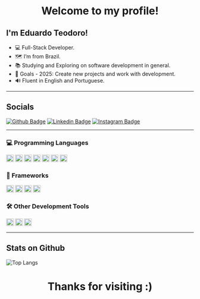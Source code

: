 <h1 align="center"> Welcome to my profile! </h1>

## I'm Eduardo Teodoro!

- :computer: Full-Stack Developer.
- 🗺️ I’m from Brazil.
- :books: Studying and Exploring on software development in general. 
- 🚩 Goals - 2025: Create new projects and work with development.
- 🔊 Fluent in English and Portuguese.

----------------------------------------------------------

## Socials

[![Github Badge](https://img.shields.io/badge/-Github-000?style=flat-square&logo=Github&logoColor=white&link=LINK_GIT)](https://github.com/KiriinTeo)
[![Linkedin Badge](https://img.shields.io/badge/-LinkedIn-blue?style=flat-square&logo=Linkedin&logoColor=white&link=LINK_LINKEDIN)](https://www.linkedin.com/in/eduardo-silva-pinheiro-teodoro-315086213/)
[![Instagram Badge](https://img.shields.io/badge/Instagram-E4405F?style=flat-the-badge&logo=instagram&logoColor=white)](https://www.instagram.com/macrofagus/)


-----------------------------------------------------------

### 💻 Programming Languages

<code><img height="20" src="https://img.shields.io/badge/HTML5-E34F26?style=for-the-badge&logo=html5&logoColor=white"></code>
<code><img height="20" src="https://img.shields.io/badge/CSS3-1572B6?style=for-the-badge&logo=css3&logoColor=white"></code>
<code><img height="20" src="https://img.shields.io/badge/JavaScript-323330?style=for-the-badge&logo=javascript&logoColor=F7DF1E"></code>
<code><img height="20" src="https://img.shields.io/badge/Java-ED8B00?style=for-the-badge&logo=java&logoColor=white"></code>
<code><img height="20" src="https://img.shields.io/badge/Python-FFD43B?style=for-the-badge&logo=python&logoColor=blue"></code>
<code><img height="20" src="https://img.shields.io/badge/Dart-0175C2?style=for-the-badge&logo=dart&logoColor=white"></code>
<code><img height="20" src="https://img.shields.io/badge/PHP-777BB4?style=for-the-badge&logo=php&logoColor=white"></code>

### 🔧 Frameworks

<code><img height="20" src="https://img.shields.io/badge/Bootstrap-563D7C?style=for-the-badge&logo=bootstrap&logoColor=white"></code>
<code><img height="20" src="https://img.shields.io/badge/Laravel-FF2D20?style=for-the-badge&logo=laravel&logoColor=white"></code>
<code><img height="20" src="https://img.shields.io/badge/Node%20js-339933?style=for-the-badge&logo=nodedotjs&logoColor=white"></code>
<code><img height="20" src="https://img.shields.io/badge/Flutter-02569B?style=for-the-badge&logo=flutter&logoColor=white"></code>

### 🛠️ Other Development Tools

<code><img height="20" src="https://img.shields.io/badge/PostgreSQL-316192?style=for-the-badge&logo=postgresql&logoColor=white"></code>
<code><img height="20" src="https://img.shields.io/badge/Figma-F24E1E?style=for-the-badge&logo=figma&logoColor=white"></code>
<code><img height="20" src="https://img.shields.io/badge/MySQL-005C84?style=for-the-badge&logo=mysql&logoColor=white"></code>

-----------------------------------------------------------

## Stats on Github 

![Top Langs](https://github-readme-stats.vercel.app/api/top-langs/?username=KiriinTeo&layout=compact&size_weight=0.5&count_weight=0.5)

<h1 align="center"> Thanks for visiting :) </h1>

